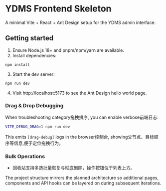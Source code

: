 # YDMS Frontend Skeleton

A minimal Vite + React + Ant Design setup for the YDMS admin interface.

## Getting started

1. Ensure Node.js 18+ and pnpm/npm/yarn are available.
2. Install dependencies:

```bash
npm install
```

3. Start the dev server:

```bash
npm run dev
```

4. Visit http://localhost:5173 to see the Ant Design hello world page.

### Drag & Drop Debugging

When troubleshooting category拖拽排序, you can enable verbose前端日志:

```bash
VITE_DEBUG_DRAG=1 npm run dev
```

This emits `[drag-debug]` logs in the browser控制台, showing父节点、目标顺序等信息,便于定位拖拽行为。

### Bulk Operations

- 回收站支持多选批量恢复与彻底删除，操作按钮位于列表上方。

The project structure mirrors the planned architecture so additional pages,
components and API hooks can be layered on during subsequent iterations.
